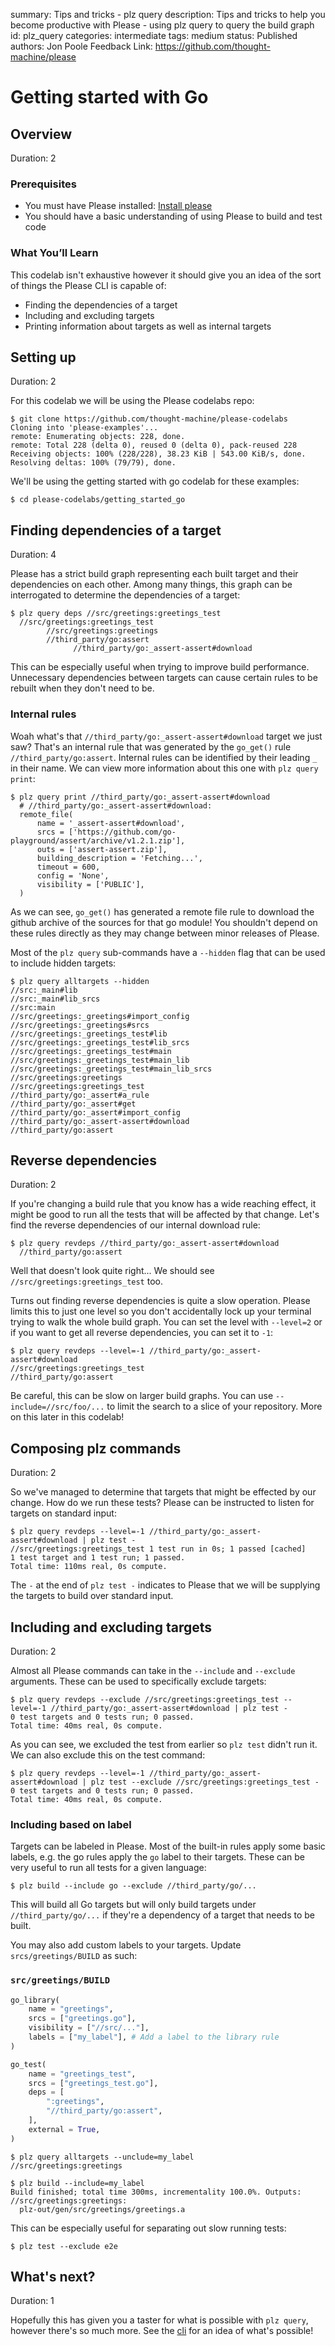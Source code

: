 summary: Tips and tricks - plz query
description: Tips and tricks to help you become productive with Please - using plz query to query the build graph
id: plz_query
categories: intermediate
tags: medium
status: Published 
authors: Jon Poole
Feedback Link: https://github.com/thought-machine/please

# Getting started with Go
## Overview 
Duration: 2

### Prerequisites
- You must have Please installed: [Install please](https://please.build/quickstart.html)
- You should have a basic understanding of using Please to build and test code

### What You’ll Learn 
This codelab isn't exhaustive however it should give you an idea of the sort of things the Please CLI is capable of:
- Finding the dependencies of a target
- Including and excluding targets
- Printing information about targets as well as internal targets

## Setting up
Duration: 2

For this codelab we will be using the Please codelabs repo:

```
$ git clone https://github.com/thought-machine/please-codelabs
Cloning into 'please-examples'...
remote: Enumerating objects: 228, done.
remote: Total 228 (delta 0), reused 0 (delta 0), pack-reused 228
Receiving objects: 100% (228/228), 38.23 KiB | 543.00 KiB/s, done.
Resolving deltas: 100% (79/79), done.
```

We'll be using the getting started with go codelab for these examples:
```
$ cd please-codelabs/getting_started_go
```

## Finding dependencies of a target
Duration: 4

Please has a strict build graph representing each built target and their dependencies on each other. Among many things,
this graph can be interrogated to determine the dependencies of a target:

```
$ plz query deps //src/greetings:greetings_test 
  //src/greetings:greetings_test
        //src/greetings:greetings
        //third_party/go:assert
              //third_party/go:_assert-assert#download
```

This can be especially useful when trying to improve build performance. Unnecessary dependencies between targets can 
cause certain rules to be rebuilt when they don't need to be.

### Internal rules
Woah what's that `//third_party/go:_assert-assert#download` target we just saw? That's an internal rule that was 
generated by the `go_get()` rule `//third_party/go:assert`. Internal rules can be identified by their leading `_` in 
their name. We can view more information about this one with `plz query print`:

```
$ plz query print //third_party/go:_assert-assert#download
  # //third_party/go:_assert-assert#download:
  remote_file(
      name = '_assert-assert#download',
      srcs = ['https://github.com/go-playground/assert/archive/v1.2.1.zip'],
      outs = ['assert-assert.zip'],
      building_description = 'Fetching...',
      timeout = 600,
      config = 'None',
      visibility = ['PUBLIC'],
  )
```

As we can see, `go_get()` has generated a remote file rule to download the github archive of the sources for that go
module! You shouldn't depend on these rules directly as they may change between minor releases of Please. 

Most of the `plz query` sub-commands have a `--hidden` flag that can be used to include hidden targets:
```
$ plz query alltargets --hidden 
//src:_main#lib
//src:_main#lib_srcs
//src:main
//src/greetings:_greetings#import_config
//src/greetings:_greetings#srcs
//src/greetings:_greetings_test#lib
//src/greetings:_greetings_test#lib_srcs
//src/greetings:_greetings_test#main
//src/greetings:_greetings_test#main_lib
//src/greetings:_greetings_test#main_lib_srcs
//src/greetings:greetings
//src/greetings:greetings_test
//third_party/go:_assert#a_rule
//third_party/go:_assert#get
//third_party/go:_assert#import_config
//third_party/go:_assert-assert#download
//third_party/go:assert
```

## Reverse dependencies
Duration: 2

If you're changing a build rule that you know has a wide reaching effect, it might be good to run all the tests that 
will be affected by that change. Let's find the reverse dependencies of our internal download rule: 

```
$ plz query revdeps //third_party/go:_assert-assert#download
  //third_party/go:assert
```

Well that doesn't look quite right... We should see `//src/greetings:greetings_test` too.
 
Turns out finding reverse dependencies is quite a slow operation. Please limits this to just one level so you don't 
accidentally lock up your terminal trying to walk the whole build graph. You can set the level with `--level=2` or if 
you want to get all reverse dependencies, you can set it to `-1`:

```
$ plz query revdeps --level=-1 //third_party/go:_assert-assert#download
//src/greetings:greetings_test
//third_party/go:assert
```

Be careful, this can be slow on larger build graphs. You can use `--include=//src/foo/...` to limit the search to a 
slice of your repository. More on this later in this codelab!

## Composing plz commands
Duration: 2

So we've managed to determine that targets that might be effected by our change. How do we run these tests? Please can
be instructed to listen for targets on standard input:

```
$ plz query revdeps --level=-1 //third_party/go:_assert-assert#download | plz test -
//src/greetings:greetings_test 1 test run in 0s; 1 passed [cached]
1 test target and 1 test run; 1 passed.
Total time: 110ms real, 0s compute.
```

The `-` at the end of `plz test -` indicates to Please that we will be supplying the targets to build over standard 
input. 


## Including and excluding targets 
Duration: 2

Almost all Please commands can take in the `--include` and `--exclude` arguments. These can be used to specifically 
exclude targets:

```
$ plz query revdeps --exclude //src/greetings:greetings_test --level=-1 //third_party/go:_assert-assert#download | plz test -
0 test targets and 0 tests run; 0 passed.
Total time: 40ms real, 0s compute.
```

As you can see, we excluded the test from earlier so `plz test` didn't run it. We can also exclude this on the test 
command:
```
$ plz query revdeps --level=-1 //third_party/go:_assert-assert#download | plz test --exclude //src/greetings:greetings_test -
0 test targets and 0 tests run; 0 passed.
Total time: 40ms real, 0s compute.
```

### Including based on label

Targets can be labeled in Please. Most of the built-in rules apply some basic labels, e.g. the go rules apply the `go` 
label to their targets. These can be very useful to run all tests for a given language:

```
$ plz build --include go --exclude //third_party/go/...
```

This will build all Go targets but will only build targets under `//third_party/go/...` if they're a dependency of a 
target that needs to be built.

You may also add custom labels to your targets. Update `srcs/greetings/BUILD` as such:

### `src/greetings/BUILD`
```python
go_library(
    name = "greetings",
    srcs = ["greetings.go"],
    visibility = ["//src/..."],
    labels = ["my_label"], # Add a label to the library rule
)

go_test(
    name = "greetings_test",
    srcs = ["greetings_test.go"],
    deps = [
        ":greetings",
        "//third_party/go:assert",
    ],
    external = True,
)
```

```
$ plz query alltargets --unclude=my_label
//src/greetings:greetings

$ plz build --include=my_label
Build finished; total time 300ms, incrementality 100.0%. Outputs:
//src/greetings:greetings:
  plz-out/gen/src/greetings/greetings.a
```

This can be especially useful for separating out slow running tests: 

```
$ plz test --exclude e2e
```

## What's next?
Duration: 1

Hopefully this has given you a taster for what is possible with `plz query`, however there's so much more. See the 
[cli](/commands.html#query) for an idea of what's possible!